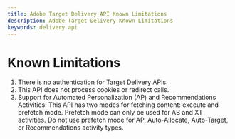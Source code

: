 ```yaml
---
title: Adobe Target Delivery API Known Limitations
description: Adobe Target Delivery Known Limitations
keywords: delivery api
---
```


# Known Limitations

1. There is no authentication for Target Delivery APIs.
1. This API does not process cookies or redirect calls.
1. Support for Automated Personalization (AP) and Recommendations Activities: This API has two modes for fetching content: execute and prefetch mode. Prefetch mode can only be used for AB and XT activities. Do not use prefetch mode for AP, Auto-Allocate, Auto-Target, or Recommendations activity types.
